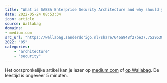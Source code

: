 ```yaml
---
title: "What is SABSA Enterprise Security Architecture and why should you care ?"
date: 2022-05-24 08:53:34
icon: article
source: Wallabag
domains:
- medium.com
src_url: "https://wallabag.sanderdorigo.nl/share/646a948f27be37.75295386"
2022: "05"
categories:
    - "architecture"
    - "security"
---
```

Het oorspronkelijke artikel kan je lezen op [medium.com](https://medium.com/@marioplatt/what-is-sabsa-enterprise-security-architecture-and-why-should-you-care-a649418b2742) of [op Wallabag](https://wallabag.sanderdorigo.nl/share/646a948f27be37.75295386). De leestijd is ongeveer 5 minuten.